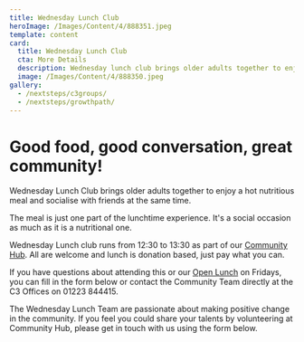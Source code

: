 ```yaml
---
title: Wednesday Lunch Club
heroImage: /Images/Content/4/888351.jpeg
template: content
card:
  title: Wednesday Lunch Club
  cta: More Details
  description: Wednesday lunch club brings older adults together to enjoy a hot nutritious meal and socialise with friends at the same time.
  image: /Images/Content/4/888350.jpeg
gallery:
  - /nextsteps/c3groups/
  - /nextsteps/growthpath/
---
```


# Good food, good conversation, great community!

Wednesday Lunch Club brings older adults together to enjoy a hot nutritious meal and socialise with friends at the same time.

The meal is just one part of the lunchtime experience. It's a social occasion as much as it is a nutritional one.

Wednesday Lunch club runs from 12:30 to 13:30 as part of our [Community Hub](/outreach/lookcambridge/communityhub/). All are welcome and lunch is donation based, just pay what you can.

If you have questions about attending this or our [Open Lunch](/outreach/lookcambridge/communityhub/openlunch/) on Fridays, you can fill in the form below or contact the Community Team directly at the C3 Offices on 01223 844415.

The Wednesday Lunch Team are passionate about making positive change in the community. If you feel you could share your talents by volunteering at Community Hub, please get in touch with us using the form below.
